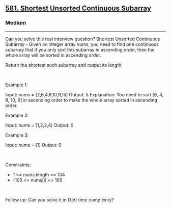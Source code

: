 <h2><a href="https://leetcode.com/problems/shortest-unsorted-continuous-subarray/">581. Shortest Unsorted Continuous Subarray</a></h2><h3>Medium</h3><hr>Can you solve this real interview question? Shortest Unsorted Continuous Subarray - Given an integer array nums, you need to find one continuous subarray that if you only sort this subarray in ascending order, then the whole array will be sorted in ascending order.

Return the shortest such subarray and output its length.

 

Example 1:


Input: nums = [2,6,4,8,10,9,15]
Output: 5
Explanation: You need to sort [6, 4, 8, 10, 9] in ascending order to make the whole array sorted in ascending order.


Example 2:


Input: nums = [1,2,3,4]
Output: 0


Example 3:


Input: nums = [1]
Output: 0


 

Constraints:

 * 1 <= nums.length <= 104
 * -105 <= nums[i] <= 105

 

Follow up: Can you solve it in O(n) time complexity?